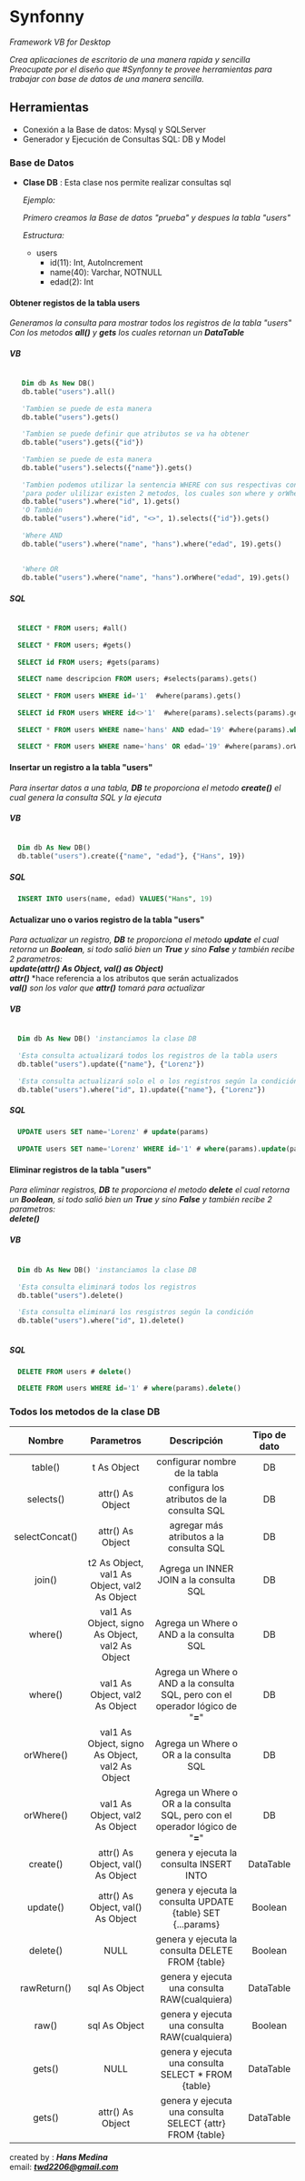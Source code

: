 # Synfonny
*Framework  VB for Desktop*

*Crea aplicaciones de escritorio de una manera rapida y sencilla
Preocupate por el diseño que #Synfonny te provee herramientas para 
trabajar con base de datos de una manera sencilla.*


## Herramientas
  
  * Conexión a la Base de datos: Mysql y SQLServer
  * Generador y Ejecución de Consultas SQL: DB y Model
  
  
### Base de Datos
  
  * **Clase DB** : Esta clase nos permite realizar consultas sql
    
    *Ejemplo:*
    
    *Primero creamos la Base de datos "prueba" y despues la tabla "users"*
    
    *Estructura:*
    
    * users 
       * id(11): Int, AutoIncrement
       * name(40): Varchar, NOTNULL
       * edad(2): Int
    
  #### Obtener registos de la tabla users
  
  _Generamos la consulta para mostrar todos los registros de la tabla "users" <br/> 
  Con los metodos **all()** y **gets** los cuales retornan un **DataTable**_
  ##### VB
     
```vb

   Dim db As New DB()
   db.table("users").all()
  
   'Tambien se puede de esta manera
   db.table("users").gets()
   
   'Tambien se puede definir que atributos se va ha obtener
   db.table("users").gets({"id"})
     
   'Tambien se puede de esta manera
   db.table("users").selects({"name"}).gets()
     
   'Tambien podemos utilizar la sentencia WHERE con sus respectivas condiciones logicas como AND y OR
   'para poder ulilizar existen 2 metodos, los cuales son where y orWhere
   db.table("users").where("id", 1).gets()
   'O También
   db.table("users").where("id", "<>", 1).selects({"id"}).gets()
   
   'Where AND
   db.table("users").where("name", "hans").where("edad", 19).gets()
   
   
   'Where OR
   db.table("users").where("name", "hans").orWhere("edad", 19).gets()

```
     
  ##### SQL
```sql

  SELECT * FROM users; #all()
  
  SELECT * FROM users; #gets()
   
  SELECT id FROM users; #gets(params)
     
  SELECT name descripcion FROM users; #selects(params).gets()
    
  SELECT * FROM users WHERE id='1'  #where(params).gets()
  
  SELECT id FROM users WHERE id<>'1'  #where(params).selects(params).gets()
  
  SELECT * FROM users WHERE name='hans' AND edad='19' #where(params).where(params).gets()
  
  SELECT * FROM users WHERE name='hans' OR edad='19' #where(params).orWhere(params).gets()
```
  #### Insertar un registro a la tabla "users"
    
  *Para insertar datos a una tabla, **DB** te proporciona el metodo **create()** el cual genera la consulta SQL y la ejecuta*
  ##### VB
```vb

  Dim db As New DB()
  db.table("users").create({"name", "edad"}, {"Hans", 19})

```
    
  ##### SQL
```sql
  INSERT INTO users(name, edad) VALUES("Hans", 19)
```
     
  #### Actualizar uno o varios registro de la tabla "users"
  
  *Para actualizar un registro, **DB** te proporciona el metodo **update** el cual
  retorna un **Boolean**, si todo salió bien un **True** y sino **False** y también
  recibe 2 parametros:* <br/>
  ***update(attr() As Object, val() as Object)*** <br/>
  ***attr()*** *hace referencia a los atributos que serán actualizados <br/>
  ***val()*** *son los valor que **attr()** tomará para actualizar*
  ##### VB
```vb

  Dim db As New DB() 'instanciamos la clase DB
  
  'Esta consulta actualizará todos los registros de la tabla users
  db.table("users").update({"name"}, {"Lorenz"})
  
  'Esta consulta actualizará solo el o los registros según la condición
  db.table("users").where("id", 1).update({"name"}, {"Lorenz"})

```
     
  ##### SQL
```sql
  UPDATE users SET name='Lorenz' # update(params)
  
  UPDATE users SET name='Lorenz' WHERE id='1' # where(params).update(params)
```
 
  #### Eliminar registros de la tabla "users"
 
  _Para eliminar registros, ***DB*** te proporciona el metodo ***delete*** el cual
  retorna un **Boolean**, si todo salió bien un **True** y sino **False** y también
  recibe 2 parametros:_ <br/>
  ***delete()*** <br/>
 
  ##### VB
```vb
  
  Dim db As New DB() 'instanciamos la clase DB
  
  'Esta consulta eliminará todos los registros
  db.table("users").delete()
  
  'Esta consulta eliminará los resgistros según la condición
  db.table("users").where("id", 1).delete()
  
```
     
  ##### SQL
```sql
  DELETE FROM users # delete()

  DELETE FROM users WHERE id='1' # where(params).delete()
```


### Todos los metodos de la clase DB


| Nombre                  | Parametros          |  Descripción                  | Tipo de dato   |
| :---------------------: | :-----------------: |:-----------------------------:|:--------------:|
| table()                 |  t As Object        | configurar nombre de la tabla | DB             |
| selects()               | attr() As Object    | configura los atributos de la consulta SQL | DB|
| selectConcat()          | attr() As Object    | agregar más atributos a la consulta SQL | DB   |
| join()                  | t2 As Object, val1 As Object, val2 As Object | Agrega un INNER JOIN a la consulta SQL | DB |
| where()                 | val1 As Object, signo As Object, val2 As Object | Agrega un Where o AND a la consulta SQL | DB |
| where()                 | val1 As Object, val2 As Object | Agrega un Where o AND a la consulta SQL, pero con el operador lógico de "**=**" | DB |
| orWhere()               | val1 As Object, signo As Object, val2 As Object | Agrega un Where o OR a la consulta SQL | DB |
| orWhere()               | val1 As Object, val2 As Object | Agrega un Where o OR a la consulta SQL, pero con el operador lógico de "**=**" | DB |
| create()                | attr() As Object, val() As Object | genera y ejecuta la consulta INSERT INTO | DataTable |
| update()                | attr() As Object, val() As Object | genera y ejecuta la consulta UPDATE {table} SET {...params} | Boolean |
| delete()                | NULL               | genera y ejecuta la consulta DELETE FROM {table} | Boolean |
| rawReturn()             | sql As Object      | genera y ejecuta una consulta RAW(cualquiera) | DataTable |
| raw()                   | sql As Object      | genera y ejecuta una consulta RAW(cualquiera) | Boolean   |
| gets()                  | NULL               | genera y ejecuta una consulta SELECT * FROM {table} | DataTable |
| gets()                  | attr() As Object   | genera y ejecuta una consulta SELECT {attr} FROM {table} | DataTable |







        
  
created by : ***Hans Medina*** <br/>
email: ***twd2206@gmail.com***
